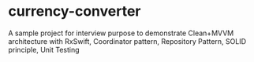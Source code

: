 # currency-converter
A sample project for interview purpose to demonstrate  Clean+MVVM architecture with RxSwift, Coordinator pattern, Repository Pattern, SOLID principle, Unit Testing
